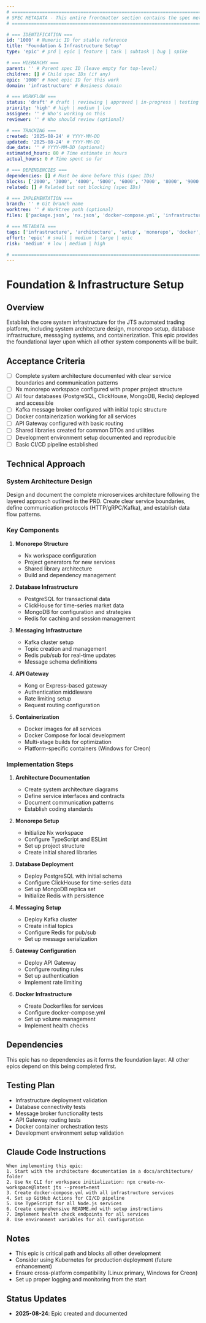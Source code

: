 ```yaml
---
# ============================================================================
# SPEC METADATA - This entire frontmatter section contains the spec metadata
# ============================================================================

# === IDENTIFICATION ===
id: '1000' # Numeric ID for stable reference
title: 'Foundation & Infrastructure Setup'
type: 'epic' # prd | epic | feature | task | subtask | bug | spike

# === HIERARCHY ===
parent: '' # Parent spec ID (leave empty for top-level)
children: [] # Child spec IDs (if any)
epic: '1000' # Root epic ID for this work
domain: 'infrastructure' # Business domain

# === WORKFLOW ===
status: 'draft' # draft | reviewing | approved | in-progress | testing | done
priority: 'high' # high | medium | low
assignee: '' # Who's working on this
reviewer: '' # Who should review (optional)

# === TRACKING ===
created: '2025-08-24' # YYYY-MM-DD
updated: '2025-08-24' # YYYY-MM-DD
due_date: '' # YYYY-MM-DD (optional)
estimated_hours: 80 # Time estimate in hours
actual_hours: 0 # Time spent so far

# === DEPENDENCIES ===
dependencies: [] # Must be done before this (spec IDs)
blocks: ['2000', '3000', '4000', '5000', '6000', '7000', '8000', '9000', '10000', '11000'] # This blocks these specs
related: [] # Related but not blocking (spec IDs)

# === IMPLEMENTATION ===
branch: '' # Git branch name
worktree: '' # Worktree path (optional)
files: ['package.json', 'nx.json', 'docker-compose.yml', 'infrastructure/', 'libs/shared/'] # Key files to modify

# === METADATA ===
tags: ['infrastructure', 'architecture', 'setup', 'monorepo', 'docker', 'database'] # Searchable tags
effort: 'epic' # small | medium | large | epic
risk: 'medium' # low | medium | high

# ============================================================================
---
```


# Foundation & Infrastructure Setup

## Overview

Establish the core system infrastructure for the JTS automated trading platform, including system architecture design, monorepo setup, database infrastructure, messaging systems, and containerization. This epic provides the foundational layer upon which all other system components will be built.

## Acceptance Criteria

- [ ] Complete system architecture documented with clear service boundaries and communication patterns
- [ ] Nx monorepo workspace configured with proper project structure
- [ ] All four databases (PostgreSQL, ClickHouse, MongoDB, Redis) deployed and accessible
- [ ] Kafka message broker configured with initial topic structure
- [ ] Docker containerization working for all services
- [ ] API Gateway configured with basic routing
- [ ] Shared libraries created for common DTOs and utilities
- [ ] Development environment setup documented and reproducible
- [ ] Basic CI/CD pipeline established

## Technical Approach

### System Architecture Design
Design and document the complete microservices architecture following the layered approach outlined in the PRD. Create clear service boundaries, define communication protocols (HTTP/gRPC/Kafka), and establish data flow patterns.

### Key Components

1. **Monorepo Structure**
   - Nx workspace configuration
   - Project generators for new services
   - Shared library architecture
   - Build and dependency management

2. **Database Infrastructure**
   - PostgreSQL for transactional data
   - ClickHouse for time-series market data
   - MongoDB for configuration and strategies
   - Redis for caching and session management

3. **Messaging Infrastructure**
   - Kafka cluster setup
   - Topic creation and management
   - Redis pub/sub for real-time updates
   - Message schema definitions

4. **API Gateway**
   - Kong or Express-based gateway
   - Authentication middleware
   - Rate limiting setup
   - Request routing configuration

5. **Containerization**
   - Docker images for all services
   - Docker Compose for local development
   - Multi-stage builds for optimization
   - Platform-specific containers (Windows for Creon)

### Implementation Steps

1. **Architecture Documentation**
   - Create system architecture diagrams
   - Define service interfaces and contracts
   - Document communication patterns
   - Establish coding standards

2. **Monorepo Setup**
   - Initialize Nx workspace
   - Configure TypeScript and ESLint
   - Set up project structure
   - Create initial shared libraries

3. **Database Deployment**
   - Deploy PostgreSQL with initial schema
   - Configure ClickHouse for time-series data
   - Set up MongoDB replica set
   - Initialize Redis with persistence

4. **Messaging Setup**
   - Deploy Kafka cluster
   - Create initial topics
   - Configure Redis for pub/sub
   - Set up message serialization

5. **Gateway Configuration**
   - Deploy API Gateway
   - Configure routing rules
   - Set up authentication
   - Implement rate limiting

6. **Docker Infrastructure**
   - Create Dockerfiles for services
   - Configure docker-compose.yml
   - Set up volume management
   - Implement health checks

## Dependencies

This epic has no dependencies as it forms the foundation layer. All other epics depend on this being completed first.

## Testing Plan

- Infrastructure deployment validation
- Database connectivity tests
- Message broker functionality tests
- API Gateway routing tests
- Docker container orchestration tests
- Development environment setup validation

## Claude Code Instructions

```
When implementing this epic:
1. Start with the architecture documentation in a docs/architecture/ folder
2. Use Nx CLI for workspace initialization: npx create-nx-workspace@latest jts --preset=nest
3. Create docker-compose.yml with all infrastructure services
4. Set up GitHub Actions for CI/CD pipeline
5. Use TypeScript for all Node.js services
6. Create comprehensive README.md with setup instructions
7. Implement health check endpoints for all services
8. Use environment variables for all configuration
```

## Notes

- This epic is critical path and blocks all other development
- Consider using Kubernetes for production deployment (future enhancement)
- Ensure cross-platform compatibility (Linux primary, Windows for Creon)
- Set up proper logging and monitoring from the start

## Status Updates

- **2025-08-24**: Epic created and documented